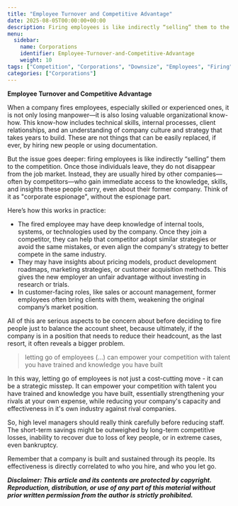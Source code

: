 ```yaml
---
title: "Employee Turnover and Competitive Advantage"
date: 2025-08-05T00:00:00+00:00
description: Firing employees is like indirectly “selling” them to the competition.
menu:
  sidebar:
    name: Corporations
    identifier: Employee-Turnover-and-Competitive-Advantage
    weight: 10
tags: ["Competition", "Corporations", "Downsize", "Employees", "Firing", "Leadership", "Management", "People"]
categories: ["Corporations"]
---
```

**Employee Turnover and Competitive Advantage**

When a company fires employees, especially skilled or experienced ones, it is not only losing manpower—it is also losing valuable organizational know-how. This know-how includes technical skills, internal processes, client relationships, and an understanding of company culture and strategy that takes years to build. These are not things that can be easily replaced, if ever, by hiring new people or using documentation.

But the issue goes deeper: firing employees is like indirectly “selling” them to the competition. Once those individuals leave, they do not disappear from the job market. Instead, they are usually hired by other companies—often by competitors—who gain immediate access to the knowledge, skills, and insights these people carry, even about their former company. Think of it as "corporate espionage", without the espionage part.

Here’s how this works in practice:

- The fired employee may have deep knowledge of internal tools, systems, or technologies used by the company. Once they join a competitor, they can help that competitor adopt similar strategies or avoid the same mistakes, or even align the company's strategy to better compete in the same industry.
- They may have insights about pricing models, product development roadmaps, marketing strategies, or customer acquisition methods. This gives the new employer an unfair advantage without investing in research or trials.
- In customer-facing roles, like sales or account management, former employees often bring clients with them, weakening the original company’s market position.

All of this are serious aspects to be concern about before deciding to fire people just to balance the account sheet, because ultimately, if the company is in a position that needs to reduce their headcount, as the last resort, it often reveals a bigger problem.

> letting go of employees (…) can empower your competition with talent you have trained and knowledge you have built
> 

In this way, letting go of employees is not just a cost-cutting move - it can be a strategic misstep. It can empower your competition with talent you have trained and knowledge you have built, essentially strengthening your rivals at your own expense, while reducing your company's capacity and effectiveness in it's own industry against rival companies.

So, high level managers should really think carefully before reducing staff. The short-term savings might be outweighed by long-term competitive losses, inability to recover due to loss of key people, or in extreme cases, even bankruptcy.

Remember that a company is built and sustained through its people. Its effectiveness is directly correlated to who you hire, and who you let go.

  
  
**_Disclaimer: This article and its contents are protected by copyright. Reproduction, distribution, or use of any part of this material without prior written permission from the author is strictly prohibited._**
